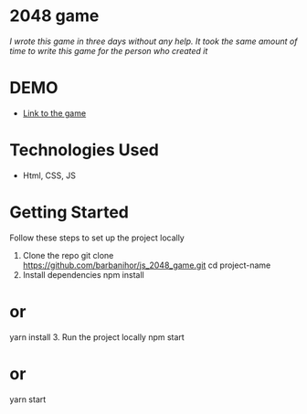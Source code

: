 # 2048 game

_I wrote this game in three days without any help. It took the same amount of time to write this game for the person who created it_

# DEMO

- [Link to the game](https://barbanihor.github.io/js_2048_game/)

# Technologies Used

- Html, CSS, JS

# Getting Started

Follow these steps to set up the project locally

1. Clone the repo
   git clone https://github.com/barbanihor/js_2048_game.git
   cd project-name
2. Install dependencies
   npm install

# or

yarn install 3. Run the project locally
npm start

# or

yarn start
